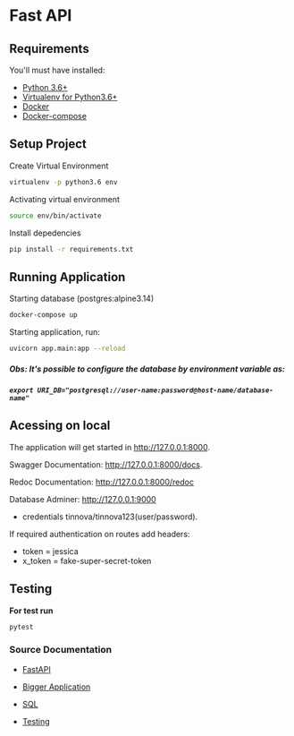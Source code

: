 # Fast API

## Requirements
You'll must have installed:
- [Python 3.6+](https://www.python.org/downloads/)
- [Virtualenv for Python3.6+](https://virtualenv.pypa.io/en/latest/installation.html)
- [Docker](https://docs.docker.com/engine/install/)
- [Docker-compose](https://docs.docker.com/compose/install/)

## Setup Project

Create Virtual Environment
```bash
virtualenv -p python3.6 env
```

Activating virtual environment
```bash
source env/bin/activate 
```
Install depedencies
```bash
pip install -r requirements.txt 
```

## Running Application

Starting database (postgres:alpine3.14)
```bash
docker-compose up
```

Starting application, run:
```bash
uvicorn app.main:app --reload
```

##### Obs: It's possible to configure the database by environment variable as:
##### `export URI_DB="postgresql://user-name:password@host-name/database-name"`  


## Acessing on local
The application will get started in http://127.0.0.1:8000.  

Swagger Documentation: http://127.0.0.1:8000/docs.

Redoc Documentation: http://127.0.0.1:8000/redoc

Database Adminer: http://127.0.0.1:9000
- credentials tinnova/tinnova123(user/password).

If required authentication on routes add headers:
- token = jessica
- x_token = fake-super-secret-token

## Testing

__For test run__  
```bash
pytest
```

### Source Documentation
- [FastAPI](https://fastapi.tiangolo.com/)

- [Bigger Application](https://fastapi.tiangolo.com/tutorial/bigger-applications/)

- [SQL](https://fastapi.tiangolo.com/tutorial/sql-databases/)

- [Testing](https://fastapi.tiangolo.com/tutorial/testing/)
